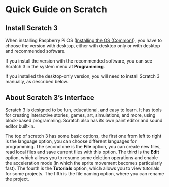 # Quick Guide on Scratch

## Install Scratch 3

When installing Raspberry Pi OS ([Installing the OS (Common)](https://docs.sunfounder.com/projects/davinci-kit/en/latest/preparation/installing_the_os.html#install-os)), you have to choose the version with desktop, either with desktop only or with desktop and recommended software.

If you install the version with the recommended software, you can see Scratch 3 in the system menu at **Programming**.

If you installed the desktop-only version, you will need to install Scratch 3 manually, as described below.







## About Scratch 3’s Interface

Scratch 3 is designed to be fun, educational, and easy to learn. It has tools for creating interactive stories, games, art, simulations, and more, using block-based programming. Scratch also has its own paint editor and sound editor built-in.

The top of scratch 3 has some basic options, the first one from left to right is the language option, you can choose different languages for programming. The second one is the **File** option, you can create new files, read local files and save current files with this option. The third is the **Edit** option, which allows you to resume some deletion operations and enable the acceleration mode (in which the sprite movement becomes particularly fast). The fourth is the **Tutorials** option, which allows you to view tutorials for some projects. The fifth is the file naming option, where you can rename the project.